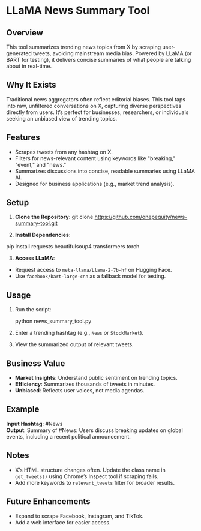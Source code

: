 # LLaMA News Summary Tool

## Overview
This tool summarizes trending news topics from X by scraping user-generated tweets, avoiding mainstream media bias. Powered by LLaMA (or BART for testing), it delivers concise summaries of what people are talking about in real-time.

## Why It Exists
Traditional news aggregators often reflect editorial biases. This tool taps into raw, unfiltered conversations on X, capturing diverse perspectives directly from users. It’s perfect for businesses, researchers, or individuals seeking an unbiased view of trending topics.

## Features
- Scrapes tweets from any hashtag on X.
- Filters for news-relevant content using keywords like "breaking," "event," and "news."
- Summarizes discussions into concise, readable summaries using LLaMA AI.
- Designed for business applications (e.g., market trend analysis).

## Setup
1. **Clone the Repository**:
git clone https://github.com/onepequity/news-summary-tool.git

2. **Install Dependencies**:

 pip install requests beautifulsoup4 transformers torch

3. **Access LLaMA**:
- Request access to `meta-llama/Llama-2-7b-hf` on Hugging Face.
- Use `facebook/bart-large-cnn` as a fallback model for testing.

## Usage
1. Run the script:

   python news_summary_tool.py

2. Enter a trending hashtag (e.g., `News` or `StockMarket`).
3. View the summarized output of relevant tweets.

## Business Value
- **Market Insights**: Understand public sentiment on trending topics.
- **Efficiency**: Summarizes thousands of tweets in minutes.
- **Unbiased**: Reflects user voices, not media agendas.

## Example
**Input Hashtag**: #News  
**Output**: Summary of #News: Users discuss breaking updates on global events, including a recent political announcement.

## Notes
- X’s HTML structure changes often. Update the class name in `get_tweets()` using Chrome’s Inspect tool if scraping fails.
- Add more keywords to `relevant_tweets` filter for broader results.

## Future Enhancements
- Expand to scrape Facebook, Instagram, and TikTok.
- Add a web interface for easier access.

